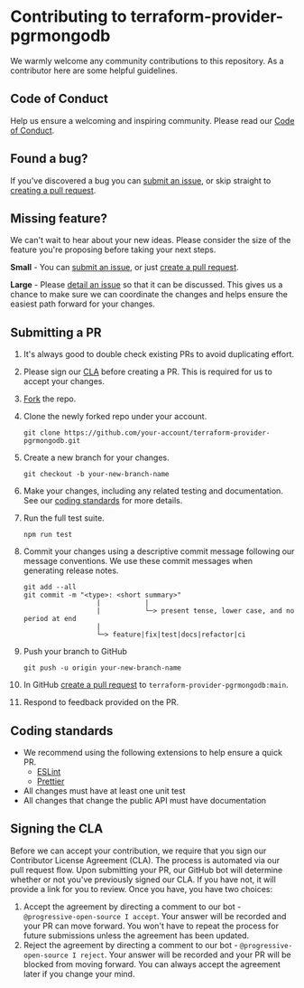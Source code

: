 # Contributing to terraform-provider-pgrmongodb

We warmly welcome any community contributions to this repository. As a contributor here are some helpful guidelines.

## Code of Conduct

Help us ensure a welcoming and inspiring community. Please read our [Code of Conduct](./CODE_OF_CONDUCT.md).

## Found a bug?

If you've discovered a bug you can [submit an issue](https://github.com/progressive-insurance/terraform-provider-pgrmongodb/issues), or skip straight to [creating a pull request](#submitting-a-pr).

## Missing feature?

We can't wait to hear about your new ideas. Please consider the size of the feature you're proposing before taking your next steps.

**Small** - You can [submit an issue](https://github.com/progressive-insurance/terraform-provider-pgrmongodb/issues), or just [create a pull request](#submitting-a-pr).

**Large** - Please [detail an issue](https://github.com/progressive-insurance/terraform-provider-pgrmongodb/issues) so that it can be discussed. This gives us a chance to make sure we can coordinate the changes and helps ensure the easiest path forward for your changes.

## Submitting a PR

1. It's always good to double check existing PRs to avoid duplicating effort.

1. Please sign our [CLA](#signing-the-cla) before creating a PR. This is required for us to accept your changes.

1. [Fork](https://docs.github.com/en/get-started/quickstart/fork-a-repo) the repo.

1. Clone the newly forked repo under your account.
    ```console
    git clone https://github.com/your-account/terraform-provider-pgrmongodb.git
    ```

1. Create a new branch for your changes.
    ```console
    git checkout -b your-new-branch-name
    ```

1. Make your changes, including any related testing and documentation. See our [coding standards](#coding-standards) for more details.

1. Run the full test suite.
    ```console
    npm run test
    ```

1. Commit your changes using a descriptive commit message following our message conventions. We use these commit messages when generating release notes.
    ```console
    git add --all
    git commit -m "<type>: <short summary>"
                      |           |
                      |           └─> present tense, lower case, and no period at end
                      |
                      └─> feature|fix|test|docs|refactor|ci
    ```

1. Push your branch to GitHub
    ```console
    git push -u origin your-new-branch-name
    ```

1. In GitHub [create a pull request](https://docs.github.com/en/pull-requests/collaborating-with-pull-requests/proposing-changes-to-your-work-with-pull-requests/creating-a-pull-request-from-a-fork) to `terraform-provider-pgrmongodb:main`.

1. Respond to feedback provided on the PR.

## Coding standards

- We recommend using the following extensions to help ensure a quick PR.
  - [ESLint](https://marketplace.visualstudio.com/items?itemName=dbaeumer.vscode-eslint)
  - [Prettier](https://marketplace.visualstudio.com/items?itemName=esbenp.prettier-vscode)
- All changes must have at least one unit test
- All changes that change the public API must have documentation

## Signing the CLA

Before we can accept your contribution, we require that you sign our Contributor License Agreement (CLA). The process is automated via our pull request flow. Upon submitting your PR, our GitHub bot will determine whether or not you've previously signed our CLA. If you have not, it will provide a link for you to review. Once you have, you have two choices: 

1. Accept the agreement by directing a comment to our bot - `@progressive-open-source I accept`. Your answer will be recorded and your PR can move forward. You won't have to repeat the process for future submissions unless the agreement has been updated.
1. Reject the agreement by directing a comment to our bot - `@progressive-open-source I reject`. Your answer will be recorded and your PR will be blocked from moving forward. You can always accept the agreement later if you change your mind.